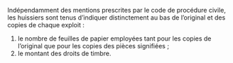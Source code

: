 Indépendamment des mentions prescrites par le code de procédure civile, les huissiers sont tenus d’indiquer distinctement au bas de l’original et des copies de chaque exploit :
1) le nombre de feuilles de papier employées tant pour les copies de l’original que
pour les copies des pièces signifiées ;
2) le montant des droits de timbre.